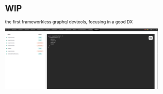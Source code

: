 # WIP

the first frameworkless graphql devtools, focusing in a good DX

![devtool image example](docs/devtool.png)

